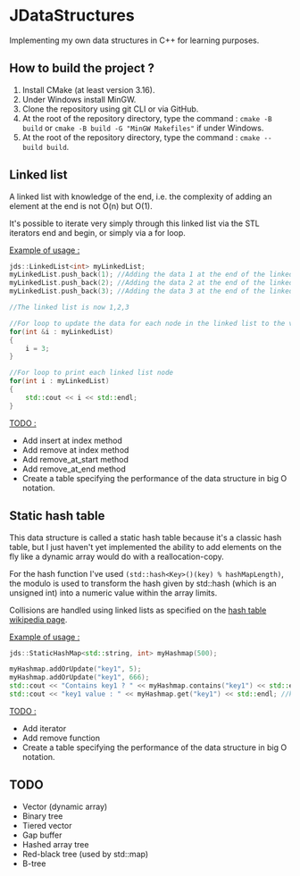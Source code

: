 # JDataStructures
Implementing my own data structures in C++ for learning purposes.

## How to build the project ?
1. Install CMake (at least version 3.16).
2. Under Windows install MinGW.
3. Clone the repository using git CLI or via GitHub.
4. At the root of the repository directory, type the command : ```cmake -B build``` or ```cmake -B build -G "MinGW Makefiles"``` if under Windows.
5. At the root of the repository directory, type the command : ```cmake --build build```.

## Linked list
A linked list with knowledge of the end, i.e. the complexity of adding an element at the end is not O(n) but O(1).

It's possible to iterate very simply through this linked list via the STL iterators end and begin, or simply via a for loop.

<ins>Example of usage :</ins>
```c++
jds::LinkedList<int> myLinkedList;
myLinkedList.push_back(1); //Adding the data 1 at the end of the linked list
myLinkedList.push_back(2); //Adding the data 2 at the end of the linked list
myLinkedList.push_back(3); //Adding the data 3 at the end of the linked list

//The linked list is now 1,2,3

//For loop to update the data for each node in the linked list to the value 3, as we use the & operator (reference)
for(int &i : myLinkedList)
{
    i = 3;
}

//For loop to print each linked list node
for(int i : myLinkedList)
{
    std::cout << i << std::endl;
}
```
<ins>TODO : </ins>
* Add insert at index method
* Add remove at index method
* Add remove_at_start method
* Add remove_at_end method
* Create a table specifying the performance of the data structure in big O notation.

## Static hash table
This data structure is called a static hash table because it's a classic hash table, but I just haven't yet implemented the ability to add elements on the fly like a dynamic array would do with a reallocation-copy.

For the hash function I've used ``` (std::hash<Key>()(key) % hashMapLength) ```, the modulo is used to transform the hash given by std::hash (which is an unsigned int) into a numeric value 
within the array limits.

Collisions are handled using linked lists as specified on the [hash table wikipedia page](https://fr.wikipedia.org/wiki/Table_de_hachage#Cha%C3%AEnage).

<ins>Example of usage :</ins>
```c++
jds::StaticHashMap<std::string, int> myHashmap(500);

myHashmap.addOrUpdate("key1", 5);
myHashmap.addOrUpdate("key1", 666);
std::cout << "Contains key1 ? " << myHashmap.contains("key1") << std::endl; //Contains key1 ? : 1
std::cout << "key1 value : " << myHashmap.get("key1") << std::endl; //key1 value : 666
```

<ins>TODO :</ins>
* Add iterator
* Add remove function
* Create a table specifying the performance of the data structure in big O notation.

## TODO
* Vector (dynamic array)
* Binary tree
* Tiered vector
* Gap buffer
* Hashed array tree
* Red-black tree (used by std::map)
* B-tree
